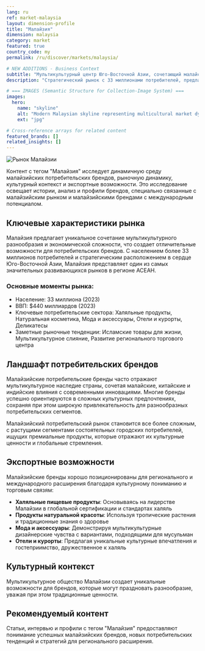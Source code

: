 ```yaml
---
lang: ru
ref: market-malaysia
layout: dimension-profile
title: "Малайзия"
dimension: malaysia
category: market
featured: true
country_code: my
permalink: /ru/discover/markets/malaysia/

# NEW ADDITIONS - Business Context
subtitle: "Мультикультурный центр Юго-Восточной Азии, сочетающий малайские, китайские и индийские влияния с инновациями в исламском образе жизни"
description: "Стратегический рынок с 33 миллионами потребителей, предлагающий лидерство в сертификации халяль, мультикультурные продукты фьюжн и региональную торговую связанность."

# === IMAGES (Semantic Structure for Collection-Image System) ===
images:
  hero:
    name: "skyline"
    alt: "Modern Malaysian skyline representing multicultural market dynamism and business growth"
    ext: "jpg"

# Cross-reference arrays for related content
featured_brands: []
related_insights: []
---
```


![Рынок Малайзии](/assets/images/dimensions/markets/malaysia.jpg)

Контент с тегом "Малайзия" исследует динамичную среду малайзийских потребительских брендов, рыночную динамику, культурный контекст и экспортные возможности. Это исследование освещает истории, анализ и профили брендов, специально связанные с малайзийским рынком и малайзийскими брендами с международным потенциалом.

## Ключевые характеристики рынка

Малайзия предлагает уникальное сочетание мультикультурного разнообразия и экономической сложности, что создает отличительные возможности для потребительских брендов. С населением более 33 миллионов потребителей и стратегическим расположением в сердце Юго-Восточной Азии, Малайзия представляет один из самых значительных развивающихся рынков в регионе АСЕАН.

### Основные моменты рынка:
- Население: 33 миллиона (2023)
- ВВП: $440 миллиардов (2023)
- Ключевые потребительские сектора: Халяльные продукты, Натуральная косметика, Мода и аксессуары, Отели и курорты, Деликатесы
- Заметные рыночные тенденции: Исламские товары для жизни, Мультикультурное слияние, Развитие регионального торгового центра

## Ландшафт потребительских брендов

Малайзийские потребительские бренды часто отражают мультикультурное наследие страны, сочетая малайские, китайские и индийские влияния с современными инновациями. Многие бренды успешно ориентируются в сложных культурных предпочтениях, сохраняя при этом широкую привлекательность для разнообразных потребительских сегментов.

Малайзийский потребительский рынок становится все более сложным, с растущими сегментами состоятельных городских потребителей, ищущих премиальные продукты, которые отражают их культурные ценности и глобальные стремления.

## Экспортные возможности

Малайзийские бренды хорошо позиционированы для регионального и международного расширения благодаря культурному пониманию и торговым связям:

- **Халяльные пищевые продукты**: Основываясь на лидерстве Малайзии в глобальной сертификации и стандартах халяль
- **Продукты натуральной красоты**: Используя тропические растения и традиционные знания о здоровье
- **Мода и аксессуары**: Демонстрируя мультикультурные дизайнерские чувства с вариантами, подходящими для мусульман
- **Отели и курорты**: Предлагая уникальные культурные впечатления и гостеприимство, дружественное к халяль

## Культурный контекст

Мультикультурное общество Малайзии создает уникальные возможности для брендов, которые могут праздновать разнообразие, уважая при этом традиционные ценности.

## Рекомендуемый контент

Статьи, интервью и профили с тегом "Малайзия" предоставляют понимание успешных малайзийских брендов, новых потребительских тенденций и стратегий для регионального расширения.
